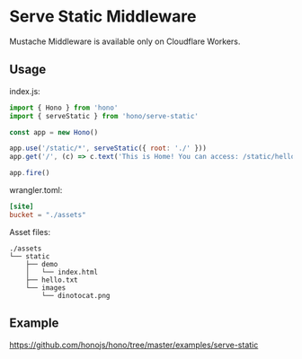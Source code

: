 # Serve Static Middleware

Mustache Middleware is available only on Cloudflare Workers.

## Usage

index.js:

```js
import { Hono } from 'hono'
import { serveStatic } from 'hono/serve-static'

const app = new Hono()

app.use('/static/*', serveStatic({ root: './' }))
app.get('/', (c) => c.text('This is Home! You can access: /static/hello.txt'))

app.fire()
```

wrangler.toml:

```toml
[site]
bucket = "./assets"
```

Asset files:

```
./assets
└── static
    ├── demo
    │   └── index.html
    ├── hello.txt
    └── images
        └── dinotocat.png
```

## Example

<https://github.com/honojs/hono/tree/master/examples/serve-static>
